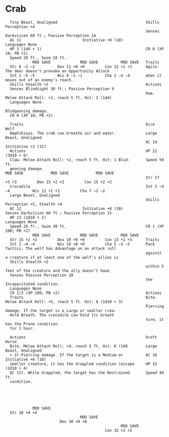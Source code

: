# Crab

      Tiny Beast, Unaligned                                       Skills Perception +4
                                                                  Senses Darkvision 60 ft.; Passive Perception 14
      AC 11                           Initiative +0 (10)                Languages None
      HP 3 (1d4 + 1)                                              CR 0 (XP 10; PB +2)
      Speed 20 ft., Swim 20 ft.
                MOD SAVE             MOD SAVE          MOD SAVE   Traits
      Str 6 −2 −2          Dex 11 +0 +0         Con 12 +1 +1      Agile. The deer doesn’t provoke an Opportunity Attack
      Int 1 −5 −5          Wis 8 −1 −1          Cha 2 −4 −4       when it moves out of an enemy’s reach.
      Skills Stealth +2                                           Actions
      Senses Blindsight 30 ft.; Passive Perception 9
                                                                  Ram. Melee Attack Roll: +2, reach 5 ft. Hit: 2 (1d4)
      Languages None
                                                                  Bludgeoning damage.
      CR 0 (XP 10; PB +2)

      Traits                                                      Dire Wolf
      Amphibious. The crab can breathe air and water.             Large Beast, Unaligned
                                                                  AC 14                            Initiative +2 (12)
      Actions                                                     HP 22 (3d10 + 6)
      Claw. Melee Attack Roll: +2, reach 5 ft. Hit: 1 Blud-       Speed 50 ft.
      geoning damage.                                                       MOD SAVE            MOD SAVE            MOD SAVE
                                                                  Str 17 +3 +3         Dex 15 +2 +2         Con 15 +2 +2
      Crocodile                                                   Int 3 −4 −4          Wis 12 +1 +1         Cha 7 −2 −2
      Large Beast, Unaligned
                                                                  Skills Perception +5, Stealth +4
      AC 12                           Initiative +0 (10)                Senses Darkvision 60 ft.; Passive Perception 15
      HP 13 (2d10 + 2)                                            Languages None
      Speed 20 ft., Swim 30 ft.                                   CR 1 (XP 200; PB +2)
                MOD SAVE             MOD SAVE          MOD SAVE
      Str 15 +2 +2         Dex 10 +0 +0         Con 13 +1 +3      Traits
      Int 2 −4 −4          Wis 10 +0 +0         Cha 5 −3 −3       Pack Tactics. The wolf has Advantage on an attack roll
                                                                  against a creature if at least one of the wolf’s allies is
      Skills Stealth +2
                                                                  within 5 feet of the creature and the ally doesn’t have
      Senses Passive Perception 10
                                                                  the Incapacitated condition.
      Languages None
      CR 1/2 (XP 100; PB +2)                                      Actions
      Traits                                                      Bite. Melee Attack Roll: +5, reach 5 ft. Hit: 8 (1d10 + 3)
                                                                  Piercing damage. If the target is a Large or smaller crea-
      Hold Breath. The crocodile can hold its breath
                                                                  ture, it has the Prone condition.
      for 1 hour.

      Actions                                                     Draft Horse
      Bite. Melee Attack Roll: +4, reach 5 ft. Hit: 6 (1d8        Large Beast, Unaligned
      + 2) Piercing damage. If the target is a Medium or          AC 10                            Initiative +0 (10)
      smaller creature, it has the Grappled condition (escape     HP 15 (2d10 + 4)
      DC 12). While Grappled, the target has the Restrained       Speed 40 ft.
      condition.





                MOD SAVE
      Str 18 +4 +4
                                     MOD SAVE
                            Dex 10 +0 +0
                                                       MOD SAVE
                                                Con 15 +2 +2
